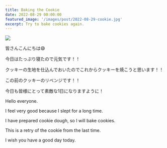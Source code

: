 ```yaml
---
title: Baking the Cookie
date: 2022-08-29 00:00:00
featured_image: '/images/post/2022-08-29-cookie.jpg'
excerpt: Try to bake cookies again.
---
```


![](https://yutarochan.github.io/yurumina/images/post/2022-08-29-cookie.jpg)

皆さんこんにちは😄　　

今日はたっぷり寝たので元気です！！

クッキーの生地を仕込んでおいたのでこれからクッキーを焼こうと思います！！

この前のクッキーのリベンジです！！

今日も皆様にとって素敵な1日になりますように！


Hello everyone. 

I feel very good because I slept for a long time. 

I have prepared cookie dough, so I will bake cookies.  

This is a retry of the cookie from the last time. 

I wish you have a good day today.  
